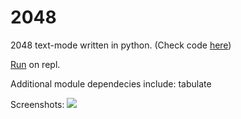 # 2048

2048 text-mode written in python. (Check code [here](https://github.com/wolfian/2048/tree/master/text-mode))

[Run](https://repl.it/@wolfian/2048#.replit) on repl.

Additional module dependecies include: tabulate

Screenshots:
<img src="https://github.com/wolfian/2048/screenshots/2048-text-mode-ss.png"/>
